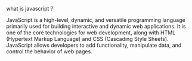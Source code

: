 what is javascript ?

JavaScript is a high-level, dynamic, and versatile programming language primarily used for building interactive and dynamic web applications. It is one of the core technologies for web development, along with HTML (Hypertext Markup Language) and CSS (Cascading Style Sheets). JavaScript allows developers to add functionality, manipulate data, and control the behavior of web pages.
